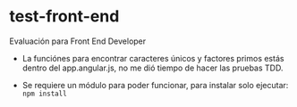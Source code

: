 # test-front-end
Evaluación para Front End Developer

- La funciónes para encontrar caracteres únicos y factores primos estás dentro del app.angular.js, no me dió tiempo de hacer las pruebas TDD.

- Se requiere un módulo para poder funcionar, para instalar solo ejecutar:
``` npm install ```
